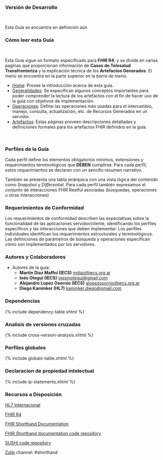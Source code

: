 ### Versión de Desarrollo
<br>

Esta Guía se encuentra en definición aún

### Cómo leer esta Guía
<br>

Esta Guía sigue un formato especificado para **FHIR R4**, y se divide en varias paginas que proporcionan información de **Casos de Telesalud Transfronteriza** y la explicación técnica de los **Artefactos Generados**. El menú se encuentra en la parte superior en la *barra de menú*.
<br>

* [Home](index.html): Provee la introducción acerca de esta guía.
* [Generalidades](Aspectos-Generales.html): Se especifican algunos conceptos importantes para poder comprender la lectura de los artefactos con el fin de hacer uso de la guía con objetivos de implementación.
* [Operaciones](operaciones.html): Define las operaciones más usadas para el intercambio, manejo, consulta, actualización, etc. de Recursos Generados en un servidor.
* [Artefactos](artifacts.html): Estas páginas proveen descripciones detalladas y definiciones formales para los artefactos FHIR definidos en la guía.
<br>

### Perfiles de la Guía

Cada perfil define los elementos obligatorios mínimos, extensiones y requerimientos terminológicos que **DEBEN** cumplirse. Para cada perfil, estos requerimientos se declaran con un sencillo resumen narrativo.

También se presenta una tabla jerárquica con una vista lógica del contenido como *Snapshot* y *Differential*. Para cada perfil también expresamos el conjunto de interacciones FHIR Restful asociadas (búsquedas, operaciones u otras interacciones)

### Requerimientos de Conformidad

Los requerimientos de conformidad describen las expectativas sobre la funcionalidad de las aplicaciones servidor/cliente, identificando los perfiles específicos y las interacciones que deben implementar. Los perfiles individuales identifican los requerimientos estructurales y terminológicos. Las definiciones de parámetros de búsqueda y operaciones especifican cómo son implementados por los servidores.

###	 Autores y Colaboradores

- Autores de la guia:
  - **Martín Diaz Maffni (IECS)** [mdiaz@iecs.org.ar](mailto:mdiaz@iecs.org.ar)
  - **Inés Otegui (IECS)** [inesmotegui@gmail.com](mailto:inesmotegui@gmail.com)
  - **Alejandro Lopez Osornio (IECS)** [alopezosornio@iecs.org.ar](mailto:alopezosornio@iecs.org.ar)
  - **Diego Kaminker (HL7)** [kaminker.diego@gmail.com](mailto:kaminker.diego@gmail.com)
  

### Dependencias

{% include dependency-table.xhtml %}

### Analisis de versiones cruzadas

{% include cross-version-analysis.xhtml %}

### Perfiles globales

{% include globals-table.xhtml %}

### Declaracion de propiedad intelectual

{% include ip-statements.xhtml %}


### Recursos a Disposición

[HL7 Internacional](http://hl7.org)

[FHIR R4](http://hl7.org/fhir/)

[FHIR Shorthand Documentation](https://build.fhir.org/ig/HL7/fhir-shorthand) 

[FHIR Shorthand documentation code repository](https://github.com/HL7/fhir-shorthand)

[SUSHI code repository](https://github.com/FHIR/sushi)

[Zulip](https://chat.fhir.org) channel: #shorthand

